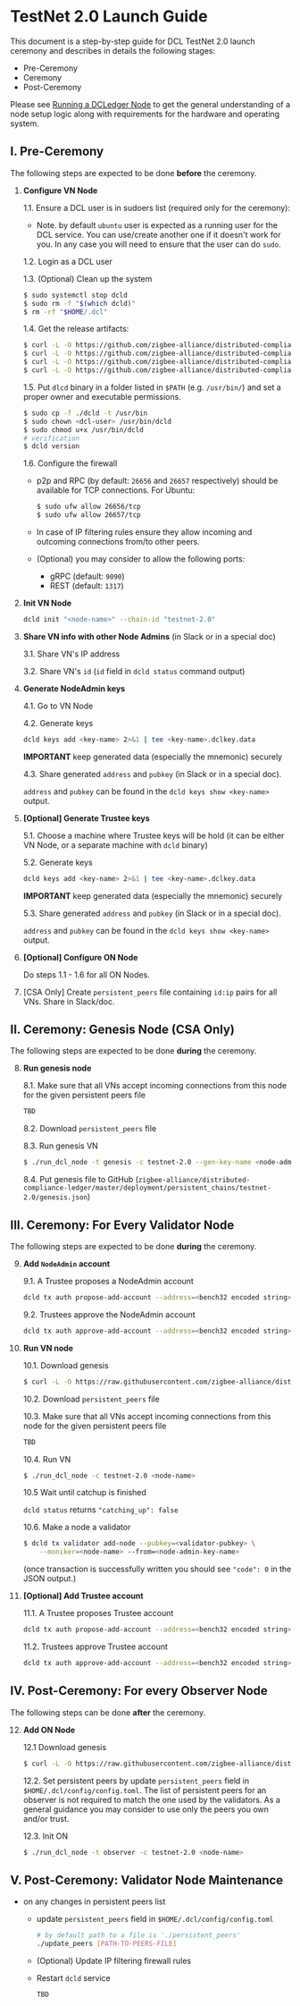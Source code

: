 
# TestNet 2.0 Launch Guide

This document is a step-by-step guide for DCL TestNet 2.0 launch ceremony and describes in details the following
stages:

* Pre-Ceremony 
* Ceremony
* Post-Ceremony

Please see [Running a DCLedger Node](../../../docs/running-node.md) to get the general understanding
of a node setup logic along with requirements for the hardware and operating system.

## I. Pre-Ceremony
The following steps are expected to be done **before** the ceremony.

1. **Configure VN Node**

   1.1. Ensure a DCL user is in sudoers list (required only for the ceremony):
    *   Note. by default `ubuntu` user is expected as a running user for the DCL service.
        You can use/create another one if it doesn't work for you. In any case you will need to ensure
        that the user can do `sudo`.

   1.2. Login as a DCL user

   1.3. (Optional) Clean up the system

    ```bash
    $ sudo systemctl stop dcld
    $ sudo rm -f "$(which dcld)"
    $ rm -rf "$HOME/.dcl"
    ```

   1.4. Get the release artifacts:

    ```bash
    $ curl -L -O https://github.com/zigbee-alliance/distributed-compliance-ledger/releases/download/v0.6.1/dcld
    $ curl -L -O https://github.com/zigbee-alliance/distributed-compliance-ledger/releases/download/v0.6.1/dcld.service
    $ curl -L -O https://github.com/zigbee-alliance/distributed-compliance-ledger/releases/download/v0.6.1/run_dcl_node
    $ curl -L -O https://github.com/zigbee-alliance/distributed-compliance-ledger/releases/download/v0.6.1/update_peers
    ```

    1.5. Put `dlcd` binary in a folder listed in `$PATH` (e.g. `/usr/bin/`) and set a proper owner and executable permissions. 
    
    ```bash
    $ sudo cp -f ./dcld -t /usr/bin
    $ sudo chown <dcl-user> /usr/bin/dcld
    $ sudo chmod u+x /usr/bin/dcld
    # verification
    $ dcld version
    ```

    1.6. Configure the firewall
     * p2p and RPC (by default: `26656` and `26657` respectively) should be available for TCP connections.
       For Ubuntu:

        ```bash
        $ sudo ufw allow 26656/tcp
        $ sudo ufw allow 26657/tcp
        ```
     *  In case of IP filtering rules ensure they allow incoming and outcoming connections from/to other peers.

     * (Optional) you may consider to allow the following ports:
        *   gRPC (default: `9090`)
        *   REST (default: `1317`)

 2. **Init VN Node**
    
    ```bash
    dcld init "<node-name>" --chain-id "testnet-2.0"
    ```

 3. **Share VN info with other Node Admins** (in Slack or in a special doc)

    3.1. Share VN's IP address

    3.2. Share VN's `id` (`id` field in `dcld status` command output)

 4. **Generate NodeAdmin keys**

    4.1. Go to VN Node

    4.2. Generate keys

    ```bash
    dcld keys add <key-name> 2>&1 | tee <key-name>.dclkey.data
    ```

    **IMPORTANT** keep generated data (especially the mnemonic) securely
    
    4.3. Share generated `address` and `pubkey` (in Slack or in a special doc).

     `address` and `pubkey` can be found in the `dcld keys show <key-name>` output.

5. **[Optional] Generate Trustee keys**

    5.1. Choose a machine where Trustee keys will be hold (it can be either VN Node, or a separate machine with `dcld` binary)

    5.2. Generate keys

    ```bash
    dcld keys add <key-name> 2>&1 | tee <key-name>.dclkey.data
    ```

    **IMPORTANT** keep generated data (especially the mnemonic) securely

    5.3. Share generated `address` and `pubkey` (in Slack or in a special doc).

    `address` and `pubkey` can be found in the `dcld keys show <key-name>` output.

6. **[Optional] Configure ON Node**

    Do steps 1.1 - 1.6 for all ON Nodes.
    
7. [CSA Only] Create `persistent_peers` file containing `id:ip` pairs for all VNs. Share in Slack/doc.

## II. Ceremony: Genesis Node (CSA Only)
The following steps are expected to be done **during** the ceremony.

   8. **Run genesis node**

        8.1. Make sure that all VNs accept incoming connections from this node for the given persistent peers file

        ```bash
        TBD
        ```

        8.2. Download `persistent_peers` file
        
        8.3. Run genesis VN

        ```bash
        $ ./run_dcl_node -t genesis -c testnet-2.0 --gen-key-name <node-admin-key> [--gen-key-name-trustee <trustee-key>] node0
        ```

        8.4. Put genesis file to GitHub (`zigbee-alliance/distributed-compliance-ledger/master/deployment/persistent_chains/testnet-2.0/genesis.json`)

## III. Ceremony: For Every Validator Node
The following steps are expected to be done **during** the ceremony.

   9. **Add `NodeAdmin` account**

        9.1. A Trustee proposes a NodeAdmin account

        ```bash
        dcld tx auth propose-add-account --address=<bench32 encoded string> --pubkey=<protobuf JSON encoded> --roles=NodeAdmin --from=<account-name>
        ```

        9.2. Trustees approve the NodeAdmin account

        ```bash
        dcld tx auth approve-add-account --address=<bench32 encoded string> --from=<account-name>
        ```


   10. **Run VN node**

        10.1. Download genesis 

        ```bash
        $ curl -L -O https://raw.githubusercontent.com/zigbee-alliance/distributed-compliance-ledger/master/deployment/persistent_chains/testnet-2.0/genesis.json
        ```


        10.2. Download `persistent_peers` file

        10.3. Make sure that all VNs accept incoming connections from this node for the given persistent peers file

        ```bash
        TBD
        ```

        10.4. Run VN

        ```bash
        $ ./run_dcl_node -c testnet-2.0 <node-name>
        ```

        10.5 Wait until catchup is finished

        `dcld status` returns `"catching_up": false`

        10.6. Make a node a validator

        ```bash
        $ dcld tx validator add-node --pubkey=<validator-pubkey> \
            --moniker=<node-name> --from=<node-admin-key-name>
        ```

        (once transaction is successfully written you should see `"code": 0` in the JSON output.)

   11. **[Optional] Add Trustee account**  

        11.1. A Trustee proposes Trustee account

        ```bash
        dcld tx auth propose-add-account --address=<bench32 encoded string> --pubkey=<protobuf JSON encoded> --roles=Trustee --from=<account-name>
        ```

        11.2. Trustees approve Trustee account

        ```bash
        dcld tx auth approve-add-account --address=<bench32 encoded string> --from=<account-name>
        ```


## IV. Post-Ceremony: For every Observer Node

The following steps can be done **after** the ceremony.

   12. **Add ON Node**

        12.1 Download genesis 

        ```bash
        $ curl -L -O https://raw.githubusercontent.com/zigbee-alliance/distributed-compliance-ledger/master/deployment/persistent_chains/testnet-2.0/genesis.json
        ```

        12.2. Set persistent peers by update `persistent_peers` field in `$HOME/.dcl/config/config.toml`. The list of persistent peers for an observer is not required to match the one used by the validators. As a general guidance you may consider to use only the peers you own and/or trust.

        12.3. Init ON

        ```bash
        $ ./run_dcl_node -t observer -c testnet-2.0 <node-name>
        ```

## V. Post-Ceremony: Validator Node Maintenance
*   on any changes in persistent peers list 
    * update `persistent_peers` field in `$HOME/.dcl/config/config.toml`

        ```bash
        # by default path to a file is './persistent_peers'
        ./update_peers [PATH-TO-PEERS-FILE]
        ```

    * (Optional) Update IP filtering firewall rules
    *  Restart `dcld` service 

        ```bash
        TBD
        ```
       